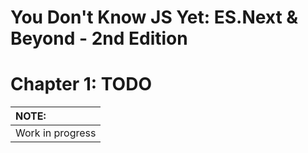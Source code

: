 # You Don't Know JS Yet: ES.Next & Beyond - 2nd Edition
# Chapter 1: TODO

| NOTE: |
| :--- |
| Work in progress |

